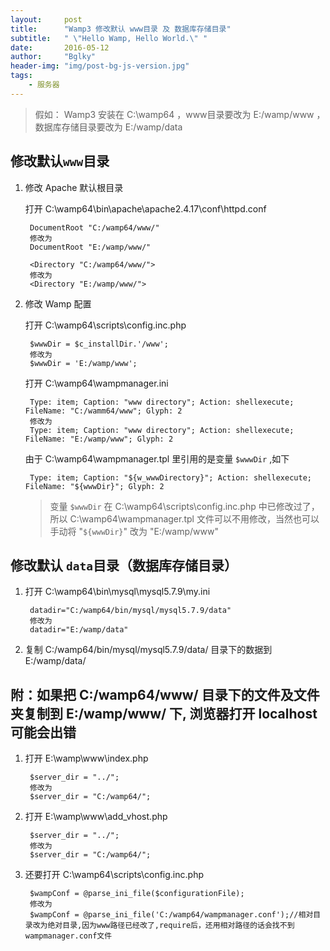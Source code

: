 ```yaml
---
layout:     post
title:      "Wamp3 修改默认 www目录 及 数据库存储目录"
subtitle:   " \"Hello Wamp, Hello World.\" "
date:       2016-05-12
author:     "Bglky" 
header-img: "img/post-bg-js-version.jpg"
tags:
    - 服务器
---
```



> 假如： Wamp3 安装在 C:\wamp64 ，www目录要改为 E:/wamp/www ，数据库存储目录要改为 E:/wamp/data

## 修改默认`www`目录

1. 修改 Apache 默认根目录
    
    打开 C:\wamp64\bin\apache\apache2.4.17\conf\httpd.conf
	
        DocumentRoot "C:/wamp64/www/"
        修改为
        DocumentRoot "E:/wamp/www/"
        	
        <Directory "C:/wamp64/www/">
        修改为
        <Directory "E:/wamp/www/">

2. 修改 Wamp 配置

    打开 C:\wamp64\scripts\config.inc.php
	
        $wwwDir = $c_installDir.'/www';
        修改为
        $wwwDir = 'E:/wamp/www';
	
    打开 C:\wamp64\wampmanager.ini
	
        Type: item; Caption: "www directory"; Action: shellexecute; FileName: "C:/wamm64/www"; Glyph: 2
        修改为
        Type: item; Caption: "www directory"; Action: shellexecute; FileName: "E:/wamp/www"; Glyph: 2
        
    由于 C:\wamp64\wampmanager.tpl 里引用的是变量 `$wwwDir` ,如下
    
        Type: item; Caption: "${w_wwwDirectory}"; Action: shellexecute; FileName: "${wwwDir}"; Glyph: 2
    
    > 变量 `$wwwDir` 在 C:\wamp64\scripts\config.inc.php 中已修改过了，所以 C:\wamp64\wampmanager.tpl 文件可以不用修改，当然也可以手动将 "`${wwwDir}`" 改为 "E:/wamp/www"


## 修改默认 `data`目录（数据库存储目录）

1. 打开 C:\wamp64\bin\mysql\mysql5.7.9\my.ini
	
        datadir="C:/wamp64/bin/mysql/mysql5.7.9/data"
        修改为
        datadir="E:/wamp/data"

2. 复制 C:/wamp64/bin/mysql/mysql5.7.9/data/ 目录下的数据到 E:/wamp/data/


## 附：如果把 C:/wamp64/www/ 目录下的文件及文件夹复制到 E:/wamp/www/ 下,      浏览器打开 localhost 可能会出错
    	
1. 打开 E:\wamp\www\index.php

		$server_dir = "../";
		修改为
		$server_dir = "C:/wamp64/";
	
2. 打开 E:\wamp\www\add_vhost.php

		$server_dir = "../";
		修改为
		$server_dir = "C:/wamp64/";
	
3. 还要打开 C:\wamp64\scripts\config.inc.php
	
        $wampConf = @parse_ini_file($configurationFile);
        修改为
        $wampConf = @parse_ini_file('C:/wamp64/wampmanager.conf');//相对目录改为绝对目录,因为www路径已经改了,require后，还用相对路径的话会找不到wampmanager.conf文件

